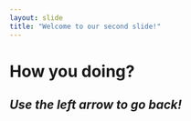```yaml
---
layout: slide
title: "Welcome to our second slide!"
---
```

# **How you doing?**  
## *Use the left arrow to go back!*